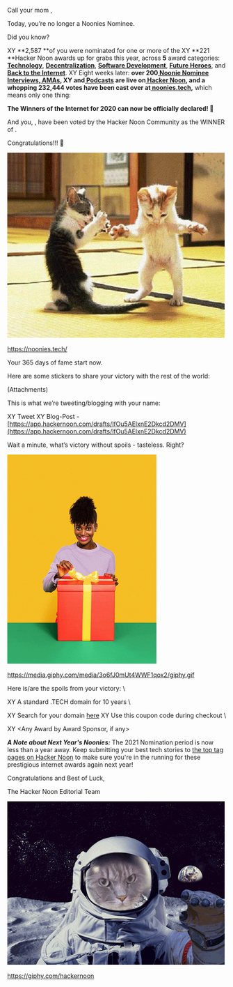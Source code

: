 Call your mom <Name>,

Today, you’re no longer a Noonies Nominee.

Did you know?



XY  **2,587 **of you were nominated for one or more of the
XY  **221 **Hacker Noon awards up for grabs this year, across **5** award categories: **[Technology](https://noonies.tech/#tech)**, **[Decentralization](https://noonies.tech/#decentralization)**, **[Software Development](https://noonies.tech/#development)**, **[Future Heroes](https://noonies.tech/#heroes)**, and **[Back to the Internet](https://noonies.tech/#internet)**.
XY  Eight weeks later: **over 200[ Noonie Nominee Interviews](https://hackernoon.com/tagged/noonies),[ AMAs](https://hackernoon.com/tagged/hackernoon-ama), XY  **and[ Podcasts](https://hackernoon.com/tagged/hackernoon-podcast)** **are live on[ Hacker Noon](https://hackernoon.com/),
and a whopping **232,444** votes have been cast over at**[ noonies.tech](https://noonies.tech/),** which means only one thing:

**The Winners of the Internet for 2020 can now be officially declared! 🥳**

And you, <Name>, have been voted by the Hacker Noon Community as the WINNER of <award-name>.

Congratulations!!! 🥳





![alt_text](https://raw.githubusercontent.com/atherdon/newsletters/master/archive/img/memes/october/16.10/image3.gif "image_tooltip")


https://noonies.tech/

Your 365 days of fame start now.

Here are some stickers to share your victory with the rest of the world:

(Attachments)

This is what we’re tweeting/blogging with your name:



XY  Tweet
XY  Blog-Post - [https://app.hackernoon.com/drafts/lfOu5AElxnE2Dkcd2DMV](https://app.hackernoon.com/drafts/lfOu5AElxnE2Dkcd2DMV)

Wait a minute, what’s victory without spoils - tasteless. Right?




![alt_text](https://raw.githubusercontent.com/atherdon/newsletters/master/archive/img/memes/october/16.10/image2.gif "image_tooltip")


https://media.giphy.com/media/3o6fJ0mUt4WWF1qox2/giphy.gif

Here is/are the spoils from your victory: \




XY  A standard .TECH domain for 10 years \

XY  Search for your domain [here](https://get.tech/build-the-future)
XY  Use this coupon code <xxxxxx> during checkout \

XY  <Any Award by Award Sponsor, if any>

**_A Note about Next Year's Noonies:_** The 2021 Nomination period is now less than a year away. Keep submitting your best tech stories to [the top tag pages on Hacker Noon](https://hackernoon.com/tagged) to make sure you're in the running for these prestigious internet awards again next year!

Congratulations and Best of Luck,

The Hacker Noon Editorial Team


![alt_text](https://raw.githubusercontent.com/atherdon/newsletters/master/archive/img/memes/october/16.10/image1.gif "image_tooltip")

https://giphy.com/hackernoon
